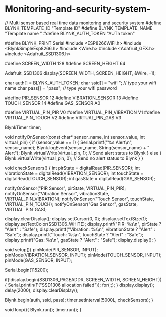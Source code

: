 # Monitoring-and-security-system-
// Multi sensor based real time data monitoring and security system
#define BLYNK_TEMPLATE_ID "Template ID"
#define BLYNK_TEMPLATE_NAME "Template name "
#define BLYNK_AUTH_TOKEN "AUTh token"

#define BLYNK_PRINT Serial
#include <ESP8266WiFi.h>
#include <BlynkSimpleEsp8266.h>
#include <Wire.h>
#include <Adafruit_GFX.h>
#include <Adafruit_SSD1306.h>

#define SCREEN_WIDTH 128
#define SCREEN_HEIGHT 64

Adafruit_SSD1306 display(SCREEN_WIDTH, SCREEN_HEIGHT, &Wire, -1);

char auth[] = BLYNK_AUTH_TOKEN;
char ssid[] = "wifi ";  // type your wifi name
char pass[] = "pass";  // type your wifi password

#define PIR_SENSOR  12
#define VIBRATION_SENSOR  13
#define TOUCH_SENSOR  14
#define GAS_SENSOR  A0

#define VIRTUAL_PIN_PIR V0
#define VIRTUAL_PIN_VIBRATION V1
#define VIRTUAL_PIN_TOUCH V2
#define VIRTUAL_PIN_GAS V3

BlynkTimer timer;

void notifyOnSensor(const char* sensor_name, int sensor_value, int virtual_pin) {
  if (sensor_value == 1) {
    Serial.printf("%s Alert\n", sensor_name);
    Blynk.logEvent(sensor_name, String(sensor_name) + " Alert");
    Blynk.virtualWrite(virtual_pin, 1);  // Send alert status to Blynk
  } else {
    Blynk.virtualWrite(virtual_pin, 0);  // Send no alert status to Blynk
  }
}

void checkSensors() {
  int pirState = digitalRead(PIR_SENSOR);
  int vibrationState = digitalRead(VIBRATION_SENSOR);
  int touchState = digitalRead(TOUCH_SENSOR);
  int gasState = digitalRead(GAS_SENSOR);

  notifyOnSensor("PIR Sensor", pirState, VIRTUAL_PIN_PIR);
  notifyOnSensor("Vibration Sensor", vibrationState, VIRTUAL_PIN_VIBRATION);
  notifyOnSensor("Touch Sensor", touchState, VIRTUAL_PIN_TOUCH);
  notifyOnSensor("Gas Sensor", gasState, VIRTUAL_PIN_GAS);

  display.clearDisplay();
  display.setCursor(0, 0);
  display.setTextSize(1);
  display.setTextColor(SSD1306_WHITE);
  display.printf("PIR: %s\n", pirState ? "Alert" : "Safe");
  display.printf("Vibration: %s\n", vibrationState ? "Alert" : "Safe");
  display.printf("Touch: %s\n", touchState ? "Alert" : "Safe");
  display.printf("Gas: %s\n", gasState ? "Alert" : "Safe");
  display.display();
}

void setup(){
  pinMode(PIR_SENSOR, INPUT);
  pinMode(VIBRATION_SENSOR, INPUT);
  pinMode(TOUCH_SENSOR, INPUT);
  pinMode(GAS_SENSOR, INPUT);

  Serial.begin(115200);

  if(!display.begin(SSD1306_PAGEADDR, SCREEN_WIDTH, SCREEN_HEIGHT)) {
    Serial.println(F("SSD1306 allocation failed"));
    for(;;);
  }
  display.display();
  delay(2000);
  display.clearDisplay();

  Blynk.begin(auth, ssid, pass);
  timer.setInterval(5000L, checkSensors);
}

void loop(){
  Blynk.run();
  timer.run();
}
